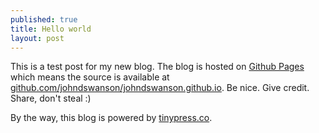 ```yaml
---
published: true
title: Hello world
layout: post
---
```

This is a test post for my new blog. The blog is hosted on [Github Pages](http://pages.github.com/) which means the source is available at [github.com/johndswanson/johndswanson.github.io](http://github.com/johndswanson/johndswanson.github.io). Be nice. Give credit. Share, don't steal :)

By the way, this blog is powered by [tinypress.co](https://tinypress.co).
